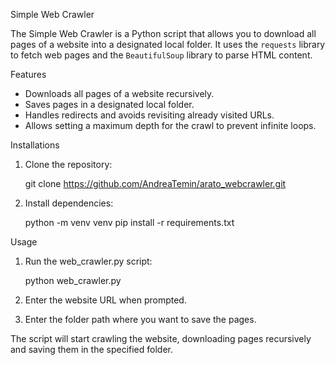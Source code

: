Simple Web Crawler

The Simple Web Crawler is a Python script that allows you to download all pages of a website into a designated local folder. It uses the `requests` library to fetch web pages and the `BeautifulSoup` library to parse HTML content.

Features

- Downloads all pages of a website recursively.
- Saves pages in a designated local folder.
- Handles redirects and avoids revisiting already visited URLs.
- Allows setting a maximum depth for the crawl to prevent infinite loops.

Installations

1. Clone the repository:

   git clone https://github.com/AndreaTemin/arato_webcrawler.git

2. Install dependencies:
   
   python -m venv venv
   pip install -r requirements.txt

Usage

1. Run the web_crawler.py script:

   python web_crawler.py

2. Enter the website URL when prompted.
3. Enter the folder path where you want to save the pages.

The script will start crawling the website, downloading pages recursively and saving them in the specified folder.

